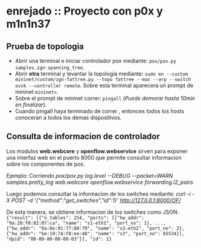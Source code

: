# enrejado :: Proyecto con p0x y m1n1n37

## Prueba de topologia

* Abrir una terminal e iniciar controlador pox mediante: `pox/pox.py samples.zgn-spanning_tree`.
* Abrir __otra__ terminal y levantar la topologia mediante: `sudo mn --custom mininet/custom/zgn-fattree.py --topo fattree --mac --arp --switch ovsk --controller remote`. Sobre esta terminal aparecera un prompt de mininet `mininet>`.
* Sobre el prompt de mininet correr: `pingall` (_Puede demorar hasta 10min en finalizar_).
* Cuando pingall haya terminado de correr , entonces todos los hosts conoceran a todos los demas dispositivos.

## Consulta de informacion de controlador

Los modulos __web.webcore__ y __openflow.webservice__ sirven para exponer una interfaz web en el puerto 8000 que permite consultar informacion sobre los componentes de pox.

Ejemplo:
Corriendo
_pox/pox.py log.level --DEBUG --packet=WARN samples.pretty_log web.webcore openflow.webservice forwarding.l2_pairs_

Luego podemos consultar la informacion de los switches mediante:
_curl -i -X POST -d '{"method":"get_switches","id":1}' http://127.0.0.1:8000/OF/_

De esta manera, se obtiene informacion de los switches como JSON:
`{"result": [{"n_tables": 254, "ports": [{"hw_addr": "9a:28:f8:82:07:ca", "name": "s1-eth1", "port_no": 1}, ..., {"hw_addr": "0a:8e:91:77:80:79", "name": "s3-eth2", "port_no": 2}, {"hw_addr": "be:19:74:f8:ee:48", "name": "s3", "port_no": 65534}], "dpid": "00-00-00-00-00-03"}], "id": 1}`
